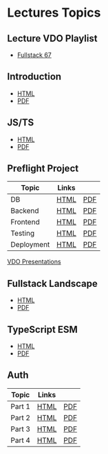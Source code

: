 # Lectures Topics

## Lecture VDO Playlist

- [Fullstack 67](https://www.youtube.com/playlist?list=PLNGLpHQhvGrvzLjbYcFZQ9ljsHMpq9pTg)

## Introduction

- [HTML](/src/T01_intro/T01.html)
- [PDF](/src/T01_intro/T01.pdf)

## JS/TS

- [HTML](/src/T02_js_ts/T02.html)
- [PDF](/src/T02_js_ts/T02.pdf)

## Preflight Project

| Topic      | Links                                 |                                     |
| ---------- | ------------------------------------- | ----------------------------------- |
| DB         | [HTML](/src/T03_pf_db/T03.html)       | [PDF](/src/T03_pf_db/T03.pdf)       |
| Backend    | [HTML](/src/T04_pf_backend/T04.html)  | [PDF](/src/T04_pf_backend/T04.pdf)  |
| Frontend   | [HTML](/src/T05_pf_frontend/T05.html) | [PDF](/src/T05_pf_frontend/T05.pdf) |
| Testing    | [HTML](/src/T06_pf_testing/T06.html)  | [PDF](/src/T06_pf_testing/T06.pdf)  |
| Deployment | [HTML](/src/T07_pf_deploy/T07.html)   | [PDF](/src/T07_pf_deploy/T07.pdf)   |

[VDO Presentations](https://youtube.com/playlist?list=PLNGLpHQhvGrsBYoetbinh5A02H59bneg6&si=iem2GAucPrCtWg4y)

## Fullstack Landscape

- [HTML](/src/T08_landscape/T08.html)
- [PDF](/src/T08_landscape/T08.pdf)

## TypeScript ESM

- [HTML](/src/T09_ts_esm/T09.html)
- [PDF](/src/T09_ts_esm/T09.pdf)

## Auth

| Topic  | Links                               |                                   |
| ------ | ----------------------------------- | --------------------------------- |
| Part 1 | [HTML](/src/T10_auth_p1/T10p1.html) | [PDF](/src/T10_auth_p1/T10p1.pdf) |
| Part 2 | [HTML](/src/T10_auth_p2/T10p2.html) | [PDF](/src/T10_auth_p2/T10p2.pdf) |
| Part 3 | [HTML](/src/T10_auth_p3/T10p3.html) | [PDF](/src/T10_auth_p3/T10p3.pdf) |
| Part 4 | [HTML](/src/T10_auth_p4/T10p4.html) | [PDF](/src/T10_auth_p4/T10p4.pdf) |

